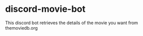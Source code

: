 # discord-movie-bot
This discord bot retrieves the details of the movie you want from themoviedb.org
